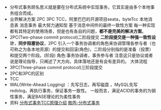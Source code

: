 - 分布式事务顾名思义就是要在分布式系统中实现事务，它其实是由多个本地事务组合而成。
- 业界解决方案
  2PC
  3PC
  TCC，阿里巴巴的开源项目seata，byteTcc
  本地消息表
  消息事务
  最大努力通知型
  基于消息中间件的最终一致性方案
  每一种实现都有其特定的使用场景，但是也有各自的问题，**都不是完美的解决方案**。
- 2PC(Two-phase commit protocol)二阶段提交
  **二阶段提交是一种强一致性设计**，**同步阻塞协议**，2PC 引入一个事务协调者的角色来协调管理各参与者（也可称之为各本地资源）的提交和回滚(角色)，二阶段分别指的是准备（投票）和提交两个阶段。(阶段)
  角色:事务协调者，事务参与者
  注意这只是协议或者说是理论指导，只阐述了大方向，具体落地还是有会有差异的。
  大体流程
- 3PC(Three-phase commit protocol)三阶段提交
- 2PC和3PC的区别
- TCC
- WAL(Write-Ahead Logging) ：先写日志，再写磁盘 ，MySQL先写redolog，再执行事务，保证事务一致性。
  一般而言，满足ACID的事务的为钢性事务，满足BASE理论的为柔性事务
- 资料
  [分布式事务TCC原理介绍](https://zhuanlan.zhihu.com/p/61779584)
  [敖丙-分布式事务](https://mp.weixin.qq.com/s/XknegP66mnYboiBx556Kzw)